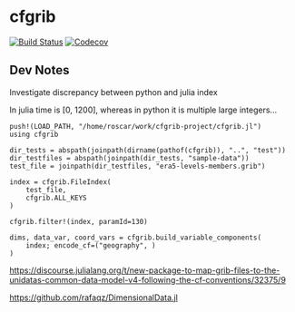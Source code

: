 # cfgrib

[![Build Status](https://travis-ci.com/robert.rosca/cfgrib.jl.svg?branch=master)](https://travis-ci.com/robert.rosca/cfgrib.jl)
[![Codecov](https://codecov.io/gh/robert.rosca/cfgrib.jl/branch/master/graph/badge.svg)](https://codecov.io/gh/robert.rosca/cfgrib.jl)

## Dev Notes

Investigate discrepancy between python and julia index

In julia time is [0, 1200], whereas in python it is multiple
large integers...


```
push!(LOAD_PATH, "/home/roscar/work/cfgrib-project/cfgrib.jl")
using cfgrib

dir_tests = abspath(joinpath(dirname(pathof(cfgrib)), "..", "test"))
dir_testfiles = abspath(joinpath(dir_tests, "sample-data"))
test_file = joinpath(dir_testfiles, "era5-levels-members.grib")

index = cfgrib.FileIndex(
    test_file,
    cfgrib.ALL_KEYS
)

cfgrib.filter!(index, paramId=130)

dims, data_var, coord_vars = cfgrib.build_variable_components(
    index; encode_cf=("geography", )
)
```


https://discourse.julialang.org/t/new-package-to-map-grib-files-to-the-unidatas-common-data-model-v4-following-the-cf-conventions/32375/9

https://github.com/rafaqz/DimensionalData.jl
